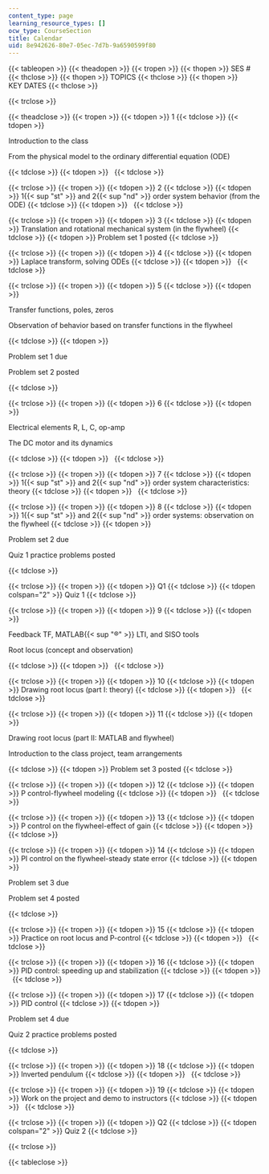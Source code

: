 ```yaml
---
content_type: page
learning_resource_types: []
ocw_type: CourseSection
title: Calendar
uid: 8e942626-80e7-05ec-7d7b-9a6590599f80
---
```


{{< tableopen >}}
{{< theadopen >}}
{{< tropen >}}
{{< thopen >}}
SES #
{{< thclose >}}
{{< thopen >}}
TOPICS
{{< thclose >}}
{{< thopen >}}
KEY DATES
{{< thclose >}}

{{< trclose >}}

{{< theadclose >}}
{{< tropen >}}
{{< tdopen >}}
1
{{< tdclose >}}
{{< tdopen >}}


Introduction to the class

From the physical model to the ordinary differential equation (ODE)


{{< tdclose >}}
{{< tdopen >}}
 
{{< tdclose >}}

{{< trclose >}}
{{< tropen >}}
{{< tdopen >}}
2
{{< tdclose >}}
{{< tdopen >}}
1{{< sup "st" >}} and 2{{< sup "nd" >}} order system behavior (from the ODE)
{{< tdclose >}}
{{< tdopen >}}
 
{{< tdclose >}}

{{< trclose >}}
{{< tropen >}}
{{< tdopen >}}
3
{{< tdclose >}}
{{< tdopen >}}
Translation and rotational mechanical system (in the flywheel)
{{< tdclose >}}
{{< tdopen >}}
Problem set 1 posted
{{< tdclose >}}

{{< trclose >}}
{{< tropen >}}
{{< tdopen >}}
4
{{< tdclose >}}
{{< tdopen >}}
Laplace transform, solving ODEs
{{< tdclose >}}
{{< tdopen >}}
 
{{< tdclose >}}

{{< trclose >}}
{{< tropen >}}
{{< tdopen >}}
5
{{< tdclose >}}
{{< tdopen >}}


Transfer functions, poles, zeros

Observation of behavior based on transfer functions in the flywheel


{{< tdclose >}}
{{< tdopen >}}


Problem set 1 due

Problem set 2 posted


{{< tdclose >}}

{{< trclose >}}
{{< tropen >}}
{{< tdopen >}}
6
{{< tdclose >}}
{{< tdopen >}}


Electrical elements R, L, C, op-amp

The DC motor and its dynamics


{{< tdclose >}}
{{< tdopen >}}
 
{{< tdclose >}}

{{< trclose >}}
{{< tropen >}}
{{< tdopen >}}
7
{{< tdclose >}}
{{< tdopen >}}
1{{< sup "st" >}} and 2{{< sup "nd" >}} order system characteristics: theory
{{< tdclose >}}
{{< tdopen >}}
 
{{< tdclose >}}

{{< trclose >}}
{{< tropen >}}
{{< tdopen >}}
8
{{< tdclose >}}
{{< tdopen >}}
1{{< sup "st" >}} and 2{{< sup "nd" >}} order systems: observation on the flywheel
{{< tdclose >}}
{{< tdopen >}}


Problem set 2 due

Quiz 1 practice problems posted


{{< tdclose >}}

{{< trclose >}}
{{< tropen >}}
{{< tdopen >}}
Q1
{{< tdclose >}}
{{< tdopen colspan="2" >}}
Quiz 1
{{< tdclose >}}

{{< trclose >}}
{{< tropen >}}
{{< tdopen >}}
9
{{< tdclose >}}
{{< tdopen >}}


Feedback TF, MATLAB{{< sup "®" >}} LTI, and SISO tools

Root locus (concept and observation)


{{< tdclose >}}
{{< tdopen >}}
 
{{< tdclose >}}

{{< trclose >}}
{{< tropen >}}
{{< tdopen >}}
10
{{< tdclose >}}
{{< tdopen >}}
Drawing root locus (part I: theory)
{{< tdclose >}}
{{< tdopen >}}
 
{{< tdclose >}}

{{< trclose >}}
{{< tropen >}}
{{< tdopen >}}
11
{{< tdclose >}}
{{< tdopen >}}


Drawing root locus (part II: MATLAB and flywheel)

Introduction to the class project, team arrangements


{{< tdclose >}}
{{< tdopen >}}
Problem set 3 posted
{{< tdclose >}}

{{< trclose >}}
{{< tropen >}}
{{< tdopen >}}
12
{{< tdclose >}}
{{< tdopen >}}
P control-flywheel modeling
{{< tdclose >}}
{{< tdopen >}}
 
{{< tdclose >}}

{{< trclose >}}
{{< tropen >}}
{{< tdopen >}}
13
{{< tdclose >}}
{{< tdopen >}}
P control on the flywheel-effect of gain
{{< tdclose >}}
{{< tdopen >}}
 
{{< tdclose >}}

{{< trclose >}}
{{< tropen >}}
{{< tdopen >}}
14
{{< tdclose >}}
{{< tdopen >}}
PI control on the flywheel-steady state error
{{< tdclose >}}
{{< tdopen >}}


Problem set 3 due

Problem set 4 posted


{{< tdclose >}}

{{< trclose >}}
{{< tropen >}}
{{< tdopen >}}
15
{{< tdclose >}}
{{< tdopen >}}
Practice on root locus and P-control
{{< tdclose >}}
{{< tdopen >}}
 
{{< tdclose >}}

{{< trclose >}}
{{< tropen >}}
{{< tdopen >}}
16
{{< tdclose >}}
{{< tdopen >}}
PID control: speeding up and stabilization
{{< tdclose >}}
{{< tdopen >}}
 
{{< tdclose >}}

{{< trclose >}}
{{< tropen >}}
{{< tdopen >}}
17
{{< tdclose >}}
{{< tdopen >}}
PID control
{{< tdclose >}}
{{< tdopen >}}


Problem set 4 due

Quiz 2 practice problems posted


{{< tdclose >}}

{{< trclose >}}
{{< tropen >}}
{{< tdopen >}}
18
{{< tdclose >}}
{{< tdopen >}}
Inverted pendulum
{{< tdclose >}}
{{< tdopen >}}
 
{{< tdclose >}}

{{< trclose >}}
{{< tropen >}}
{{< tdopen >}}
19
{{< tdclose >}}
{{< tdopen >}}
Work on the project and demo to instructors
{{< tdclose >}}
{{< tdopen >}}
 
{{< tdclose >}}

{{< trclose >}}
{{< tropen >}}
{{< tdopen >}}
Q2
{{< tdclose >}}
{{< tdopen colspan="2" >}}
Quiz 2
{{< tdclose >}}

{{< trclose >}}

{{< tableclose >}}